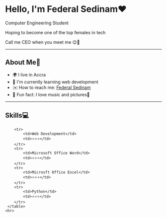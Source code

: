 <!DOCTYPE html>
<html lang="en">
<head>
    <meta charset="UTF-8">
    <meta http-equiv="X-UA-Compatible" content="IE=edge">
    <meta name="viewport" content="width=device-width, initial-scale=1.0">
    
</head>
<body>
    <h1>Hello, I'm Federal Sedinam❤️</h1>
    <p>Computer Engineering Student</p>
    <p>Hoping to become one of the top females in tech</p>
    <p>Call me CEO when you meet me 😌🥂</p>
    <hr>
    <h2>About Me🤗</h2>
    <ul>
        <li>🌍 I live in Accra</li>
        <li>🧠 I'm currently learning web development</li>
        <li>✉️ How to reach me: <a href="https://linktr.ee/Federal_Sedinam">Federal Sedinam</a> </li>
        <li>💃 Fun fact: I love music and pictures🥂</li>
    </ul>
    <hr>
    <h2>Skills💻</h2>
    <table cellspacing = "10">
       
        <tr>
            <td>Web Development</td>
            <td>⭐⭐⭐</td>
        </tr>              
        <tr>
            <td>Microsoft Office Word</td>
            <td>⭐⭐⭐</td>
        </tr>
        <tr>
            <td>Microsft Office Excel</td>
            <td>⭐⭐⭐</td>
        </tr>
        <tr>
            <td>Python</td>
            <td>⭐⭐⭐</td>
        </tr>
     </table>
    <hr>

</body>
</html>

